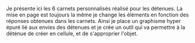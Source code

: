Je présente ici les 6 carnets personnalisés réalisé pour les détenues. La mise en page est toujours la même je change les éléments en fonction des réponses obtenues dans les carnets. Ainsi je place un graphisme hyper épuré lié aux envies des détenues et je crée un outil qui va permettre à la déténue de créer en cellule, et de s'approprier l'objet.